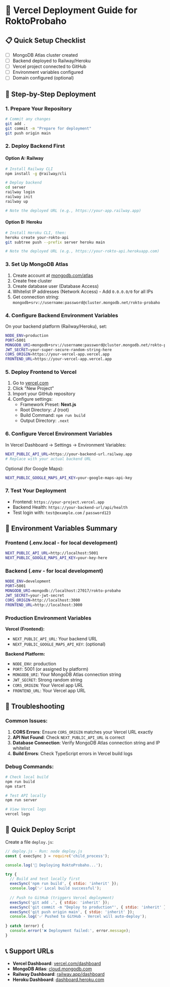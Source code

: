 # 🚀 Vercel Deployment Guide for RoktoProbaho

## 📋 Quick Setup Checklist

- [ ] MongoDB Atlas cluster created
- [ ] Backend deployed to Railway/Heroku
- [ ] Vercel project connected to GitHub
- [ ] Environment variables configured
- [ ] Domain configured (optional)

## 🔄 Step-by-Step Deployment

### 1. **Prepare Your Repository**
```bash
# Commit any changes
git add .
git commit -m "Prepare for deployment"
git push origin main
```

### 2. **Deploy Backend First**

#### Option A: Railway
```bash
# Install Railway CLI
npm install -g @railway/cli

# Deploy backend
cd server
railway login
railway init
railway up

# Note the deployed URL (e.g., https://your-app.railway.app)
```

#### Option B: Heroku
```bash
# Install Heroku CLI, then:
heroku create your-rokto-api
git subtree push --prefix server heroku main

# Note the deployed URL (e.g., https://your-rokto-api.herokuapp.com)
```

### 3. **Set Up MongoDB Atlas**
1. Create account at [mongodb.com/atlas](https://mongodb.com/atlas)
2. Create free cluster
3. Create database user (Database Access)
4. Whitelist IP addresses (Network Access) - Add `0.0.0.0/0` for all IPs
5. Get connection string: `mongodb+srv://username:password@cluster.mongodb.net/rokto-probaho`

### 4. **Configure Backend Environment Variables**
On your backend platform (Railway/Heroku), set:
```bash
NODE_ENV=production
PORT=5001
MONGODB_URI=mongodb+srv://username:password@cluster.mongodb.net/rokto-probaho
JWT_SECRET=your-super-secure-random-string-here
CORS_ORIGIN=https://your-vercel-app.vercel.app
FRONTEND_URL=https://your-vercel-app.vercel.app
```

### 5. **Deploy Frontend to Vercel**
1. Go to [vercel.com](https://vercel.com)
2. Click "New Project"
3. Import your GitHub repository
4. Configure settings:
   - Framework Preset: **Next.js**
   - Root Directory: **./** (root)
   - Build Command: `npm run build`
   - Output Directory: `.next`

### 6. **Configure Vercel Environment Variables**
In Vercel Dashboard → Settings → Environment Variables:
```bash
NEXT_PUBLIC_API_URL=https://your-backend-url.railway.app
# Replace with your actual backend URL
```

Optional (for Google Maps):
```bash
NEXT_PUBLIC_GOOGLE_MAPS_API_KEY=your-google-maps-api-key
```

### 7. **Test Your Deployment**
- Frontend: `https://your-project.vercel.app`
- Backend Health: `https://your-backend-url/api/health`
- Test login with: `test@example.com` / `password123`

## 🔧 Environment Variables Summary

### Frontend (.env.local - for local development)
```bash
NEXT_PUBLIC_API_URL=http://localhost:5001
NEXT_PUBLIC_GOOGLE_MAPS_API_KEY=your-key-here
```

### Backend (.env - for local development)
```bash
NODE_ENV=development
PORT=5001
MONGODB_URI=mongodb://localhost:27017/rokto-probaho
JWT_SECRET=your-jwt-secret
CORS_ORIGIN=http://localhost:3000
FRONTEND_URL=http://localhost:3000
```

### Production Environment Variables
**Vercel (Frontend):**
- `NEXT_PUBLIC_API_URL`: Your backend URL
- `NEXT_PUBLIC_GOOGLE_MAPS_API_KEY`: (optional)

**Backend Platform:**
- `NODE_ENV`: production
- `PORT`: 5001 (or assigned by platform)
- `MONGODB_URI`: Your MongoDB Atlas connection string
- `JWT_SECRET`: Strong random string
- `CORS_ORIGIN`: Your Vercel app URL
- `FRONTEND_URL`: Your Vercel app URL

## 🐛 Troubleshooting

### Common Issues:
1. **CORS Errors**: Ensure `CORS_ORIGIN` matches your Vercel URL exactly
2. **API Not Found**: Check `NEXT_PUBLIC_API_URL` is correct
3. **Database Connection**: Verify MongoDB Atlas connection string and IP whitelist
4. **Build Errors**: Check TypeScript errors in Vercel build logs

### Debug Commands:
```bash
# Check local build
npm run build
npm start

# Test API locally
npm run server

# View Vercel logs
vercel logs
```

## 🚀 Quick Deploy Script
Create a file `deploy.js`:
```javascript
// deploy.js - Run: node deploy.js
const { execSync } = require('child_process');

console.log('🚀 Deploying RoktoProbaho...');

try {
  // Build and test locally first
  execSync('npm run build', { stdio: 'inherit' });
  console.log('✅ Local build successful');
  
  // Push to GitHub (triggers Vercel deployment)
  execSync('git add .', { stdio: 'inherit' });
  execSync('git commit -m "Deploy to production"', { stdio: 'inherit' });
  execSync('git push origin main', { stdio: 'inherit' });
  console.log('✅ Pushed to GitHub - Vercel will auto-deploy');
  
} catch (error) {
  console.error('❌ Deployment failed:', error.message);
}
```

## 📞 Support URLs
- **Vercel Dashboard**: [vercel.com/dashboard](https://vercel.com/dashboard)
- **MongoDB Atlas**: [cloud.mongodb.com](https://cloud.mongodb.com)
- **Railway Dashboard**: [railway.app/dashboard](https://railway.app/dashboard)
- **Heroku Dashboard**: [dashboard.heroku.com](https://dashboard.heroku.com)